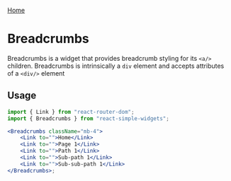 [Home](../../README.md)

# Breadcrumbs

Breadcrumbs is a widget that provides breadcrumb styling for its `<a/>` children. Breadcrumbs is
intrinsically a `div` element and accepts attributes of a `<div/>` element

## Usage

```jsx
import { Link } from "react-router-dom";
import { Breadcrumbs } from "react-simple-widgets";

<Breadcrumbs className="mb-4">
    <Link to="">Home</Link>
    <Link to="">Page 1</Link>
    <Link to="">Path 1</Link>
    <Link to="">Sub-path 1</Link>
    <Link to="">Sub-sub-path 1</Link>
</Breadcrumbs>;
```
